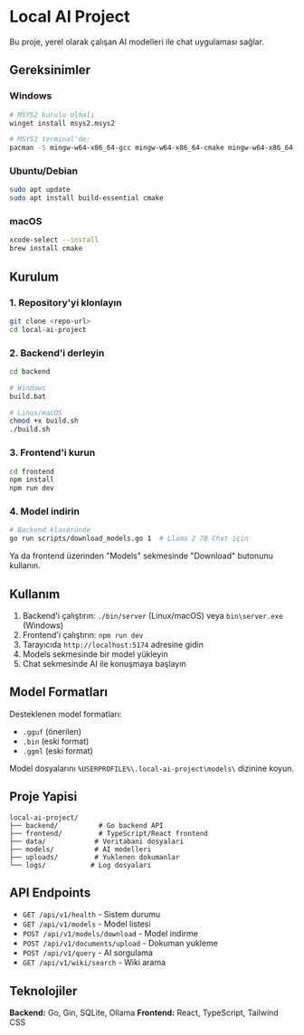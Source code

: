 # Local AI Project

Bu proje, yerel olarak çalışan AI modelleri ile chat uygulaması sağlar.

## Gereksinimler

### Windows

```bash
# MSYS2 kurulu olmalı
winget install msys2.msys2

# MSYS2 terminal'de:
pacman -S mingw-w64-x86_64-gcc mingw-w64-x86_64-cmake mingw-w64-x86_64-make
```

### Ubuntu/Debian

```bash
sudo apt update
sudo apt install build-essential cmake
```

### macOS

```bash
xcode-select --install
brew install cmake
```

## Kurulum

### 1. Repository'yi klonlayın

```bash
git clone <repo-url>
cd local-ai-project
```

### 2. Backend'i derleyin

```bash
cd backend

# Windows
build.bat

# Linux/macOS
chmod +x build.sh
./build.sh
```

### 3. Frontend'i kurun

```bash
cd frontend
npm install
npm run dev
```

### 4. Model indirin

```bash
# Backend klasöründe
go run scripts/download_models.go 1  # Llama 2 7B Chat için
```

Ya da frontend üzerinden "Models" sekmesinde "Download" butonunu kullanın.

## Kullanım

1. Backend'i çalıştırın: `./bin/server` (Linux/macOS) veya `bin\server.exe` (Windows)
2. Frontend'i çalıştırın: `npm run dev`
3. Tarayıcıda `http://localhost:5174` adresine gidin
4. Models sekmesinde bir model yükleyin
5. Chat sekmesinde AI ile konuşmaya başlayın

## Model Formatları

Desteklenen model formatları:

- `.gguf` (önerilen)
- `.bin` (eski format)
- `.ggml` (eski format)

Model dosyalarını `%USERPROFILE%\.local-ai-project\models\` dizinine koyun.

## Proje Yapisi

```
local-ai-project/
├── backend/          # Go backend API
├── frontend/         # TypeScript/React frontend
├── data/            # Veritabani dosyalari
├── models/          # AI modelleri
├── uploads/         # Yuklenen dokumanlar
└── logs/           # Log dosyalari
```

## API Endpoints

- `GET /api/v1/health` - Sistem durumu
- `GET /api/v1/models` - Model listesi
- `POST /api/v1/models/download` - Model indirme
- `POST /api/v1/documents/upload` - Dokuman yukleme
- `POST /api/v1/query` - AI sorgulama
- `GET /api/v1/wiki/search` - Wiki arama

## Teknolojiler

**Backend:** Go, Gin, SQLite, Ollama
**Frontend:** React, TypeScript, Tailwind CSS
